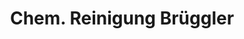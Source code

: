 ---
title: "Chem. Reinigung Brüggler"
url: /altenmarkt-im-pongau/chem-reinigung-brueggler/
shop: Wäscherei
---